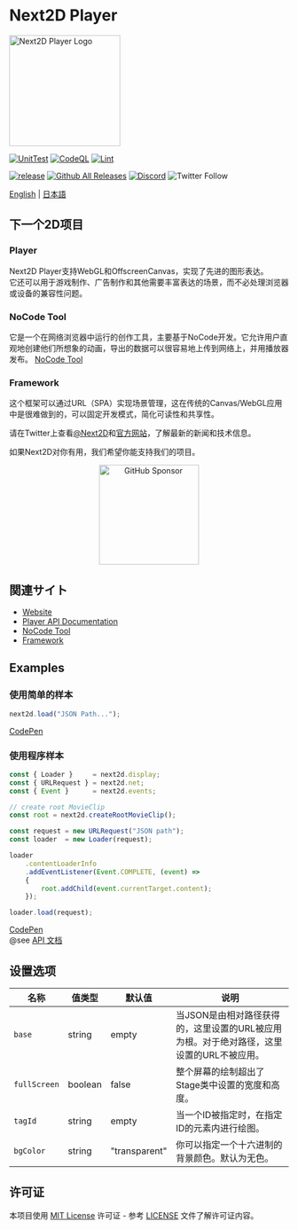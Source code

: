 Next2D Player
=============
<img src="https://next2d.app/assets/img/player/logo.svg" width="200" height="200" alt="Next2D Player Logo">

[![UnitTest](https://github.com/Next2D/Player/actions/workflows/integration.yml/badge.svg?branch=main)](https://github.com/Next2D/Player/actions/workflows/integration.yml)
[![CodeQL](https://github.com/Next2D/Player/actions/workflows/codeql-analysis.yml/badge.svg?branch=main)](https://github.com/Next2D/Player/actions/workflows/codeql-analysis.yml)
[![Lint](https://github.com/Next2D/Player/actions/workflows/lint.yml/badge.svg?branch=main)](https://github.com/Next2D/Player/actions/workflows/lint.yml)

[![release](https://img.shields.io/github/v/release/Next2D/Player)](https://github.com/Next2D/Player/releases)
[![Github All Releases](https://img.shields.io/npm/dt/@next2d/player)](https://github.com/Next2D/player/releases)
[![Discord](https://badgen.net/badge/icon/discord?icon=discord&label)](https://discord.gg/6c9rv5Uns5)
![Twitter Follow](https://img.shields.io/twitter/follow/Next2D?style=social)

[English](./README.md) | [日本語](./README.ja.md)

## 下一个2D项目
  
### Player
Next2D Player支持WebGL和OffscreenCanvas，实现了先进的图形表达。  
它还可以用于游戏制作、广告制作和其他需要丰富表达的场景，而不必处理浏览器或设备的兼容性问题。  
  
### NoCode Tool
它是一个在网络浏览器中运行的创作工具，主要基于NoCode开发。它允许用户直观地创建他们所想象的动画，导出的数据可以很容易地上传到网络上，并用播放器发布。
[NoCode Tool](https://tool.next2d.app)
  
### Framework
这个框架可以通过URL（SPA）实现场景管理，这在传统的Canvas/WebGL应用中是很难做到的，可以固定开发模式，简化可读性和共享性。  
  
请在Twitter上查看[@Next2D](https://twitter.com/Next2D)和[官方网站](https://next2d.app)，了解最新的新闻和技术信息。  

如果Next2D对你有用，我们希望你能支持我们的项目。  

<div align="center">
  <a href="https://github.com/sponsors/Next2D" target="_blank">
    <img src="https://img.shields.io/static/v1?label=Sponsor&message=%E2%9D%A4&logo=GitHub&color=%23fe8e86" width=180 alt="GitHub Sponsor" />
  </a>
</div>

## 関連サイト
* [Website](https://next2d.app)
* [Player API Documentation](https://next2d.app/ja/docs/player)
* [NoCode Tool](https://tool.next2d.app)
* [Framework](https://github.com/Next2D/framework)

## Examples

### 使用简单的样本
```javascript
next2d.load("JSON Path...");
```
[CodePen](https://codepen.io/next2d/pen/rNGMrZG)

### 使用程序样本

```javascript
const { Loader }     = next2d.display;
const { URLRequest } = next2d.net;
const { Event }      = next2d.events;

// create root MovieClip
const root = next2d.createRootMovieClip();

const request = new URLRequest("JSON path");
const loader  = new Loader(request);

loader
    .contentLoaderInfo
    .addEventListener(Event.COMPLETE, (event) =>
    {
        root.addChild(event.currentTarget.content);
    });

loader.load(request);
```
[CodePen](https://codepen.io/next2d/pen/VwMKGEv)\
@see [API 文档](https://next2d.app/cn/docs/player)

## 设置选项

| 名称           | 值类型     | 默认值           | 说明                                                |
|--------------|---------|---------------|---------------------------------------------------|
| `base`       | string  | empty         | 当JSON是由相对路径获得的，这里设置的URL被应用为根。对于绝对路径，这里设置的URL不被应用。 |
| `fullScreen` | boolean | false         | 整个屏幕的绘制超出了Stage类中设置的宽度和高度。                        |
| `tagId`      | string  | empty         | 当一个ID被指定时，在指定ID的元素内进行绘图。                          |
| `bgColor`    | string  | "transparent" | 你可以指定一个十六进制的背景颜色。默认为无色。                           |

## 许可证
本项目使用 [MIT License](https://opensource.org/licenses/MIT) 许可证 - 参考 [LICENSE](LICENSE) 文件了解许可证内容。
